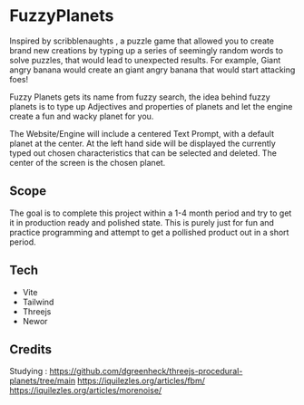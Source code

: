 # FuzzyPlanets


Inspired by scribblenaughts , a puzzle game that allowed you to create brand new creations by typing up a series of seemingly random words to solve puzzles, that
would lead to unexpected results. For example, Giant angry banana would create an giant angry banana that would start attacking foes!

Fuzzy Planets gets its name from fuzzy search, the idea behind fuzzy planets is to type up Adjectives and properties of planets and let the engine
create a fun and wacky planet for you.

The Website/Engine will include a centered Text Prompt, with a default planet at the center. At the left hand side will be displayed the currently typed out 
chosen characteristics that can be selected and deleted.  The center of the screen is the chosen planet.

## Scope

The goal is to complete this project within a 1-4 month period and try to get it in production ready and polished state. This is purely just for fun and practice programming and attempt to get a pollished product out in a short period.



## Tech

 - Vite
 - Tailwind
 - Threejs
 - Newor
 



## Credits

Studying :
https://github.com/dgreenheck/threejs-procedural-planets/tree/main
https://iquilezles.org/articles/fbm/
https://iquilezles.org/articles/morenoise/
